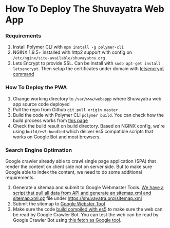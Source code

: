 # How To Deploy The Shuvayatra Web App

### Requirements
1. Install Polymer CLI with `npm install -g polymer-cli`
2. NGINX 1.9.5+ installed with http2 support with config on `/etc/nginx/site-available/shuvayatra.org`
3. Lets Encrypt to provide SSL. Can be install with `sudo apt-get install letsencrypt`. Then setup the certificates under domain with [letsencrypt command](http://manpages.ubuntu.com/manpages/xenial/man1/letsencrypt.1.html)


### How To Deploy the PWA
1. Change working directory to `/var/www/webappp` where Shuvayatra web app source code deployed 
2. Pull the repo from Github `git pull origin master`
3. Build the code with Polymer CLI `polymer build`. You can check  how the build process works from [this page](https://www.polymer-project.org/2.0/toolbox/build-for-production) 
4. Check the build result on build directory. Based on NGINX config, we're using `build/es5-bundled` which deliver es5 compatible scripts that works on Google Bot and most browsers.

### Search Engine Optimation 
Google crawler already able to crawl single page application (SPA) that render the content on client side not on server side. But to make sure Google able to index the content, we need to do some additional requirements.

1. Generate a sitemap and submit to Google Webmaster Tools. [We have a script that pull all data from API and generate an sitemap.xml and sitemap.xml.gz](https://github.com/Shuvayatra/sitemap-generator) file under https://shuvayatra.org/sitemap.xml
2. Submit the sitemap to [Google Webster Tool](https://www.google.com/webmasters/tools/sitemap-list?siteUrl=https://shuvayatra.org/)
3. Make sure the code [build compiled with es5](https://www.polymer-project.org/2.0/toolbox/build-for-production#compiling) to make sure the web can be read by Google Crawler Bot. You can test the web can be read by Google Crawler Bot using [this fetch as Google tool](https://www.google.com/webmasters/tools/googlebot-fetch).
